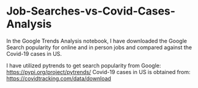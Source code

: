 # Job-Searches-vs-Covid-Cases-Analysis

In the Google Trends Analysis notebook, I have downloaded the Google Search popularity for online and in person jobs and compared against the Covid-19 cases in US. 

I have utilized pytrends to get search popularity from Google:  https://pypi.org/project/pytrends/
Covid-19 cases in US is obtained from: https://covidtracking.com/data/download
